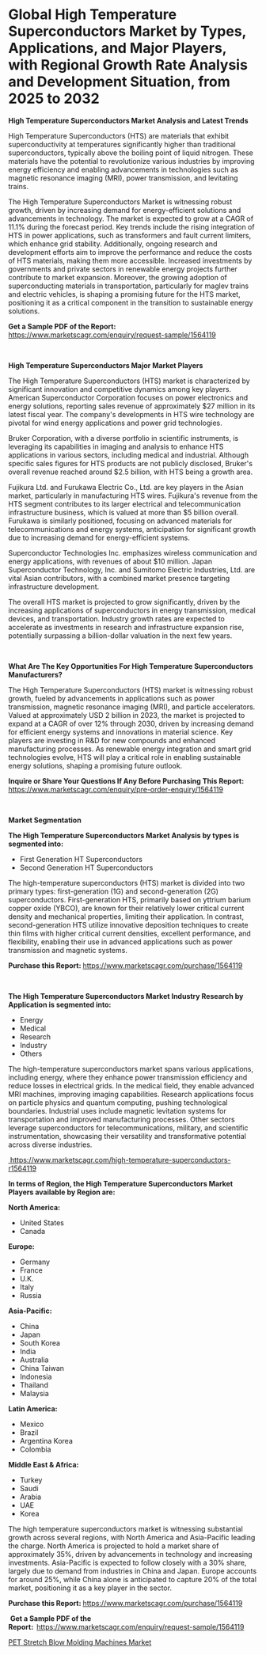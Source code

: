 <p><h1>Global High Temperature Superconductors Market by Types, Applications, and Major Players, with Regional Growth Rate Analysis and Development Situation, from 2025 to 2032</h1></p><p><strong>High Temperature Superconductors Market Analysis and Latest Trends</strong></p>
<p><p>High Temperature Superconductors (HTS) are materials that exhibit superconductivity at temperatures significantly higher than traditional superconductors, typically above the boiling point of liquid nitrogen. These materials have the potential to revolutionize various industries by improving energy efficiency and enabling advancements in technologies such as magnetic resonance imaging (MRI), power transmission, and levitating trains.</p><p>The High Temperature Superconductors Market is witnessing robust growth, driven by increasing demand for energy-efficient solutions and advancements in technology. The market is expected to grow at a CAGR of 11.1% during the forecast period. Key trends include the rising integration of HTS in power applications, such as transformers and fault current limiters, which enhance grid stability. Additionally, ongoing research and development efforts aim to improve the performance and reduce the costs of HTS materials, making them more accessible. Increased investments by governments and private sectors in renewable energy projects further contribute to market expansion. Moreover, the growing adoption of superconducting materials in transportation, particularly for maglev trains and electric vehicles, is shaping a promising future for the HTS market, positioning it as a critical component in the transition to sustainable energy solutions.</p></p>
<p><strong>Get a Sample PDF of the Report:&nbsp;</strong> <a href="https://www.marketscagr.com/enquiry/request-sample/1564119?utm_campaign=1835&utm_medium=2&utm_source=Github&utm_content=ia&utm_term=16022025&utm_id=high-temperature-superconductors">https://www.marketscagr.com/enquiry/request-sample/1564119</a></p>
<p>&nbsp;</p>
<p><strong>High Temperature Superconductors Major Market Players</strong></p>
<p><p>The High Temperature Superconductors (HTS) market is characterized by significant innovation and competitive dynamics among key players. American Superconductor Corporation focuses on power electronics and energy solutions, reporting sales revenue of approximately $27 million in its latest fiscal year. The company's developments in HTS wire technology are pivotal for wind energy applications and power grid technologies.</p><p>Bruker Corporation, with a diverse portfolio in scientific instruments, is leveraging its capabilities in imaging and analysis to enhance HTS applications in various sectors, including medical and industrial. Although specific sales figures for HTS products are not publicly disclosed, Bruker's overall revenue reached around $2.5 billion, with HTS being a growth area.</p><p>Fujikura Ltd. and Furukawa Electric Co., Ltd. are key players in the Asian market, particularly in manufacturing HTS wires. Fujikura's revenue from the HTS segment contributes to its larger electrical and telecommunication infrastructure business, which is valued at more than $5 billion overall. Furukawa is similarly positioned, focusing on advanced materials for telecommunications and energy systems, anticipation for significant growth due to increasing demand for energy-efficient systems.</p><p>Superconductor Technologies Inc. emphasizes wireless communication and energy applications, with revenues of about $10 million. Japan Superconductor Technology, Inc. and Sumitomo Electric Industries, Ltd. are vital Asian contributors, with a combined market presence targeting infrastructure development.</p><p>The overall HTS market is projected to grow significantly, driven by the increasing applications of superconductors in energy transmission, medical devices, and transportation. Industry growth rates are expected to accelerate as investments in research and infrastructure expansion rise, potentially surpassing a billion-dollar valuation in the next few years.</p></p>
<p>&nbsp;</p>
<p><strong>What Are The Key Opportunities For High Temperature Superconductors Manufacturers?</strong></p>
<p><p>The High Temperature Superconductors (HTS) market is witnessing robust growth, fueled by advancements in applications such as power transmission, magnetic resonance imaging (MRI), and particle accelerators. Valued at approximately USD 2 billion in 2023, the market is projected to expand at a CAGR of over 12% through 2030, driven by increasing demand for efficient energy systems and innovations in material science. Key players are investing in R&D for new compounds and enhanced manufacturing processes. As renewable energy integration and smart grid technologies evolve, HTS will play a critical role in enabling sustainable energy solutions, shaping a promising future outlook.</p></p>
<p><strong>Inquire or Share Your Questions If Any Before Purchasing This Report:</strong> <a href="https://www.marketscagr.com/enquiry/pre-order-enquiry/1564119?utm_campaign=1835&utm_medium=2&utm_source=Github&utm_content=ia&utm_term=16022025&utm_id=high-temperature-superconductors">https://www.marketscagr.com/enquiry/pre-order-enquiry/1564119</a></p>
<p>&nbsp;</p>
<p><strong>Market Segmentation</strong></p>
<p><strong>The High Temperature Superconductors Market Analysis by types is segmented into:</strong></p>
<p><ul><li>First Generation HT Superconductors</li><li>Second Generation HT Superconductors</li></ul></p>
<p><p>The high-temperature superconductors (HTS) market is divided into two primary types: first-generation (1G) and second-generation (2G) superconductors. First-generation HTS, primarily based on yttrium barium copper oxide (YBCO), are known for their relatively lower critical current density and mechanical properties, limiting their application. In contrast, second-generation HTS utilize innovative deposition techniques to create thin films with higher critical current densities, excellent performance, and flexibility, enabling their use in advanced applications such as power transmission and magnetic systems.</p></p>
<p><strong>Purchase this Report:&nbsp;</strong><a href="https://www.marketscagr.com/purchase/1564119?utm_campaign=1835&utm_medium=2&utm_source=Github&utm_content=ia&utm_term=16022025&utm_id=high-temperature-superconductors">https://www.marketscagr.com/purchase/1564119</a></p>
<p>&nbsp;</p>
<p><strong>The High Temperature Superconductors Market Industry Research by Application is segmented into:</strong></p>
<p><ul><li>Energy</li><li>Medical</li><li>Research</li><li>Industry</li><li>Others</li></ul></p>
<p><p>The high-temperature superconductors market spans various applications, including energy, where they enhance power transmission efficiency and reduce losses in electrical grids. In the medical field, they enable advanced MRI machines, improving imaging capabilities. Research applications focus on particle physics and quantum computing, pushing technological boundaries. Industrial uses include magnetic levitation systems for transportation and improved manufacturing processes. Other sectors leverage superconductors for telecommunications, military, and scientific instrumentation, showcasing their versatility and transformative potential across diverse industries.</p></p>
<p><a href="https://www.marketscagr.com/high-temperature-superconductors-r1564119?utm_campaign=1835&utm_medium=2&utm_source=Github&utm_content=ia&utm_term=16022025&utm_id=high-temperature-superconductors">&nbsp;https://www.marketscagr.com/high-temperature-superconductors-r1564119</a></p>
<p><strong>In terms of Region, the High Temperature Superconductors Market Players available by Region are:</strong></p>
<p>
    <p> <strong> North America: </strong>
        <ul>
            <li>United States</li>
            <li>Canada</li>
        </ul>
        </p> 
    <p> <strong> Europe: </strong>
        <ul>
            <li>Germany</li>
            <li>France</li>
            <li>U.K.</li>
            <li>Italy</li>
            <li>Russia</li>
        </ul>
        </p> 
    <p> <strong> Asia-Pacific: </strong>
        <ul>
            <li>China</li>
            <li>Japan</li>
            <li>South Korea</li>
            <li>India</li>
            <li>Australia</li>
            <li>China Taiwan</li>
            <li>Indonesia</li>
            <li>Thailand</li>
            <li>Malaysia</li>
        </ul>
        </p> 
    <p> <strong> Latin America: </strong>
        <ul>
            <li>Mexico</li>
            <li>Brazil</li>
            <li>Argentina Korea</li>
            <li>Colombia</li>
        </ul>
        </p> 
    <p> <strong> Middle East & Africa: </strong>
        <ul>
            <li>Turkey</li>
            <li>Saudi</li>
            <li>Arabia</li>
            <li>UAE</li>
            <li>Korea</li>
        </ul>
    </p>
    </p>
<p><p>The high temperature superconductors market is witnessing substantial growth across several regions, with North America and Asia-Pacific leading the charge. North America is projected to hold a market share of approximately 35%, driven by advancements in technology and increasing investments. Asia-Pacific is expected to follow closely with a 30% share, largely due to demand from industries in China and Japan. Europe accounts for around 25%, while China alone is anticipated to capture 20% of the total market, positioning it as a key player in the sector.</p></p>
<p><strong>Purchase this Report: </strong><a href="https://www.marketscagr.com/purchase/1564119?utm_campaign=1835&utm_medium=2&utm_source=Github&utm_content=ia&utm_term=16022025&utm_id=high-temperature-superconductors">https://www.marketscagr.com/purchase/1564119</a></p>
<p>&nbsp;<strong>Get a Sample PDF of the Report:&nbsp;&nbsp;</strong><a href="https://www.marketscagr.com/enquiry/request-sample/1564119?utm_campaign=1835&utm_medium=2&utm_source=Github&utm_content=ia&utm_term=16022025&utm_id=high-temperature-superconductors">https://www.marketscagr.com/enquiry/request-sample/1564119</a></p>
<p><strong></strong></p>
<p><p><a href="https://github.com/OlenFleming68/Market-Research-Report-List-1/blob/main/pet-stretch-blow-molding-machines-market.md?utm_campaign=1835&utm_medium=2&utm_source=Github&utm_content=ia&utm_term=16022025&utm_id=high-temperature-superconductors">PET Stretch Blow Molding Machines Market</a></p></p>